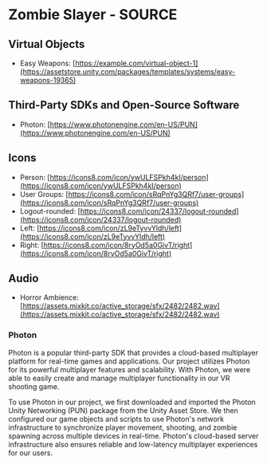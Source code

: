 # Zombie Slayer - SOURCE
## Virtual Objects
- Easy Weapons: [https://example.com/virtual-object-1](https://assetstore.unity.com/packages/templates/systems/easy-weapons-19365)
## Third-Party SDKs and Open-Source Software
- Photon: [https://www.photonengine.com/en-US/PUN](https://www.photonengine.com/en-US/PUN)
## Icons
- Person: [https://icons8.com/icon/ywULFSPkh4kI/person](https://icons8.com/icon/ywULFSPkh4kI/person)
- User Groups: [https://icons8.com/icon/sRqPnYg3QRf7/user-groups](https://icons8.com/icon/sRqPnYg3QRf7/user-groups)
- Logout-rounded: [https://icons8.com/icon/24337/logout-rounded](https://icons8.com/icon/24337/logout-rounded)
- Left: [https://icons8.com/icon/zL9eTyvvYldh/left](https://icons8.com/icon/zL9eTyvvYldh/left)
- Right: [https://icons8.com/icon/8ryOd5a0GivT/right](https://icons8.com/icon/8ryOd5a0GivT/right)

## Audio
- Horror Ambience: [https://assets.mixkit.co/active_storage/sfx/2482/2482.wav](https://assets.mixkit.co/active_storage/sfx/2482/2482.wav)

### Photon
Photon is a popular third-party SDK that provides a cloud-based multiplayer platform for real-time games and applications. Our project utilizes Photon for its powerful multiplayer features and scalability. With Photon, we were able to easily create and manage multiplayer functionality in our VR shooting game.

To use Photon in our project, we first downloaded and imported the Photon Unity Networking (PUN) package from the Unity Asset Store. We then configured our game objects and scripts to use Photon's network infrastructure to synchronize player movement, shooting, and zombie spawning across multiple devices in real-time. Photon's cloud-based server infrastructure also ensures reliable and low-latency multiplayer experiences for our users.
